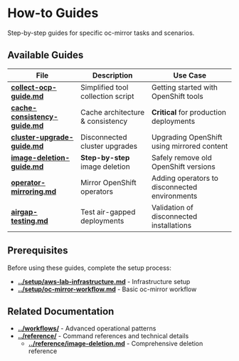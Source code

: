 # How-to Guides

Step-by-step guides for specific oc-mirror tasks and scenarios.

## Available Guides

| File | Description | Use Case |
|------|-------------|----------|
| **[collect-ocp-guide.md](collect-ocp-guide.md)** | Simplified tool collection script | Getting started with OpenShift tools |
| **[cache-consistency-guide.md](cache-consistency-guide.md)** | Cache architecture & consistency | **Critical** for production deployments |
| **[cluster-upgrade-guide.md](cluster-upgrade-guide.md)** | Disconnected cluster upgrades | Upgrading OpenShift using mirrored content |
| **[image-deletion-guide.md](image-deletion-guide.md)** | **Step-by-step** image deletion | Safely remove old OpenShift versions |
| **[operator-mirroring.md](operator-mirroring.md)** | Mirror OpenShift operators | Adding operators to disconnected environments |
| **[airgap-testing.md](airgap-testing.md)** | Test air-gapped deployments | Validation of disconnected installations |

## Prerequisites

Before using these guides, complete the setup process:
- **[../setup/aws-lab-infrastructure.md](../setup/aws-lab-infrastructure.md)** - Infrastructure setup
- **[../setup/oc-mirror-workflow.md](../setup/oc-mirror-workflow.md)** - Basic oc-mirror workflow

## Related Documentation

- **[../workflows/](../workflows/)** - Advanced operational patterns
- **[../reference/](../reference/)** - Command references and technical details
  - **[../reference/image-deletion.md](../reference/image-deletion.md)** - Comprehensive deletion reference